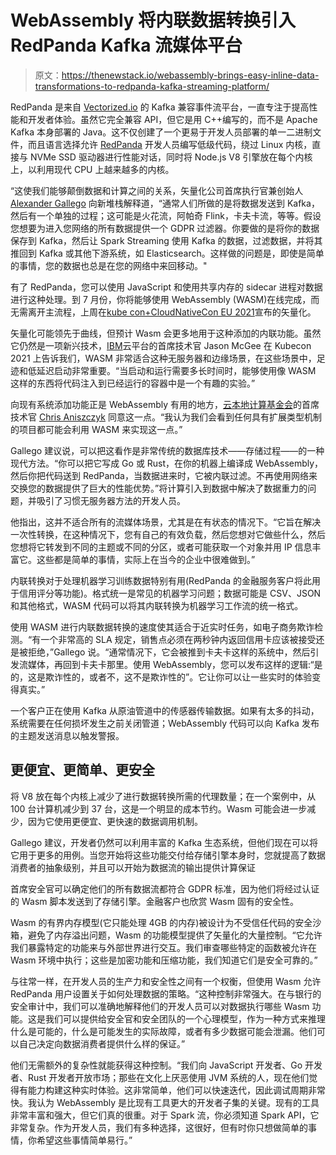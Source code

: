 # WebAssembly 将内联数据转换引入 RedPanda Kafka 流媒体平台

> 原文：<https://thenewstack.io/webassembly-brings-easy-inline-data-transformations-to-redpanda-kafka-streaming-platform/>

RedPanda 是来自 [Vectorized.io](https://vectorized.io/) 的 Kafka 兼容事件流平台，一直专注于提高性能和开发者体验。虽然它完全兼容 API，但它是用 C++编写的，而不是 Apache Kafka 本身部署的 Java。这不仅创建了一个更易于开发人员部署的单一二进制文件，而且语言选择允许 [RedPanda](https://vectorized.io/redpanda) 开发人员编写低级代码，绕过 Linux 内核，直接与 NVMe SSD 驱动器进行性能对话，同时将 Node.js V8 引擎放在每个内核上，以利用现代 CPU 上越来越多的内核。

“这使我们能够颠倒数据和计算之间的关系，矢量化公司首席执行官兼创始人 [Alexander Gallego](https://www.linkedin.com/in/alexandergallego/) 向新堆栈解释道，“通常人们所做的是将数据发送到 Kafka，然后有一个单独的过程；这可能是火花流，阿帕奇 Flink，卡夫卡流，等等。假设您想要为进入您网络的所有数据提供一个 GDPR 过滤器。你要做的是将你的数据保存到 Kafka，然后让 Spark Streaming 使用 Kafka 的数据，过滤数据，并将其推回到 Kafka 或其他下游系统，如 Elasticsearch。这样做的问题是，即使是简单的事情，您的数据也总是在您的网络中来回移动。"

有了 RedPanda，您可以使用 JavaScript 和使用共享内存的 sidecar 进程对数据进行这种处理。到 7 月份，你将能够使用 WebAssembly (WASM)在线完成，而无需离开主流程，上周在[kube con+CloudNativeCon EU 2021](https://www.cncf.io/kubecon-cloudnativecon-events/?utm_content=inline-mention)宣布的矢量化。

矢量化可能领先于曲线，但预计 Wasm 会更多地用于这种添加的内联功能。虽然它仍然是一项新兴技术，[IBM](https://www.linkedin.com/in/jrmcgee/)云平台的首席技术官 Jason McGee 在 Kubecon 2021 上告诉我们，WASM 非常适合这种无服务器和边缘场景，在这些场景中，足迹和低延迟启动非常重要。“当启动和运行需要多长时间时，能够使用像 WASM 这样的东西将代码注入到已经运行的容器中是一个有趣的实验。”

向现有系统添加功能正是 WebAssembly 有用的地方，[云本地计算基金会](https://cncf.io/?utm_content=inline-mention)的首席技术官 [Chris Aniszczyk](https://www.linkedin.com/in/caniszczyk/) 同意这一点。“我认为我们会看到任何具有扩展类型机制的项目都可能会利用 WASM 来实现这一点。”

Gallego 建议说，可以把这看作是非常传统的数据库技术——存储过程——的一种现代方法。“你可以把它写成 Go 或 Rust，在你的机器上编译成 WebAssembly，然后你把代码送到 RedPanda，当数据进来时，它被内联过滤。不再使用网络来交换您的数据提供了巨大的性能优势。”将计算引入到数据中解决了数据重力的问题，并吸引了习惯无服务器方法的开发人员。

他指出，这并不适合所有的流媒体场景，尤其是在有状态的情况下。“它旨在解决一次性转换，在这种情况下，您有自己的有效负载，然后您想对它做些什么，然后您想将它转发到不同的主题或不同的分区，或者可能获取一个对象并用 IP 信息丰富它。这些都是简单的事情，实际上在当今的企业中很难做到。”

内联转换对于处理机器学习训练数据特别有用(RedPanda 的金融服务客户将此用于信用评分等功能)。格式统一是常见的机器学习问题；数据可能是 CSV、JSON 和其他格式，WASM 代码可以将其内联转换为机器学习工作流的统一格式。

使用 WASM 进行内联数据转换的速度使其适合于近实时任务，如电子商务欺诈检测。“有一个非常高的 SLA 规定，销售点必须在两秒钟内返回信用卡应该被接受还是被拒绝，”Gallego 说。“通常情况下，它会被推到卡夫卡这样的系统中，然后引发流媒体，再回到卡夫卡那里。使用 WebAssembly，您可以发布这样的逻辑:“是的，这是欺诈性的，或者不，这不是欺诈性的”。它让你可以让一些实时的体验变得真实。”

一个客户正在使用 Kafka 从原油管道中的传感器传输数据。如果有太多的抖动，系统需要在任何损坏发生之前关闭管道；WebAssembly 代码可以向 Kafka 发布的主题发送消息以触发警报。

## 更便宜、更简单、更安全

将 V8 放在每个内核上减少了进行数据转换所需的代理数量；在一个案例中，从 100 台计算机减少到 37 台，这是一个明显的成本节约。Wasm 可能会进一步减少，因为它使用更便宜、更快速的数据调用机制。

Gallego 建议，开发者仍然可以利用丰富的 Kafka 生态系统，但他们现在可以将它用于更多的用例。当您开始将这些功能交付给存储引擎本身时，您就提高了数据消费者的抽象级别，并且可以开始为数据流的输出提供计算保证

首席安全官可以确定他们的所有数据流都符合 GDPR 标准，因为他们将经过认证的 Wasm 脚本发送到了存储引擎。金融客户也欣赏 Wasm 固有的安全性。

Wasm 的有界内存模型(它只能处理 4GB 的内存)被设计为不受信任代码的安全沙箱，避免了内存溢出问题，Wasm 的功能模型提供了矢量化的大量控制。“它允许我们暴露特定的功能来与外部世界进行交互。我们审查哪些特定的函数被允许在 Wasm 环境中执行；这些是加密功能和压缩功能，我们知道它们是安全可靠的。”

与往常一样，在开发人员的生产力和安全性之间有一个权衡，但使用 Wasm 允许 RedPanda 用户设置关于如何处理数据的策略。“这种控制非常强大。在与银行的安全审计中，我们可以准确地解释他们的开发人员可以对数据执行哪些 Wasm 功能。这是我们可以提供给安全官和安全团队的一个心理模型，作为一种方式来推理什么是可能的，什么是可能发生的实际故障，或者有多少数据可能会泄漏。他们可以自己决定向数据消费者提供什么样的保证。”

他们无需额外的复杂性就能获得这种控制。“我们向 JavaScript 开发者、Go 开发者、Rust 开发者开放市场；那些在文化上厌恶使用 JVM 系统的人，现在他们觉得有能力构建这种实时体验。这非常简单，他们可以快速迭代，因此调试周期非常快。我认为 WebAssembly 是比现有工具更大的开发者子集的关键。现有的工具非常丰富和强大，但它们真的很重。对于 Spark 流，你必须知道 Spark API，它非常复杂。作为开发人员，我们有多种选择，这很好，但有时你只想做简单的事情，你希望这些事情简单易行。”

<svg xmlns:xlink="http://www.w3.org/1999/xlink" viewBox="0 0 68 31" version="1.1"><title>Group</title> <desc>Created with Sketch.</desc></svg>